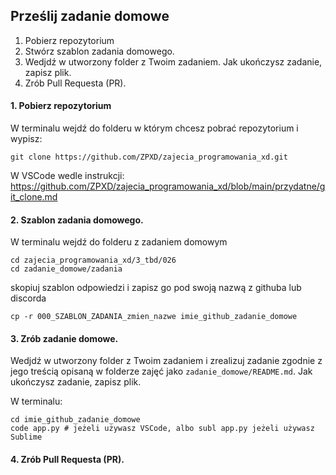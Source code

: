## Prześlij zadanie domowe

1. Pobierz repozytorium
2. Stwórz szablon zadania domowego.
3. Wedjdź w utworzony folder z Twoim zadaniem. Jak ukończysz zadanie, zapisz plik.
4. Zrób Pull Requesta (PR).


#### 1. Pobierz repozytorium

W terminalu wejdź do folderu w którym chcesz pobrać repozytorium i wypisz:
```
git clone https://github.com/ZPXD/zajecia_programowania_xd.git
```

W VSCode wedle instrukcji: https://github.com/ZPXD/zajecia_programowania_xd/blob/main/przydatne/git_clone.md

#### 2. Szablon zadania domowego.

W terminalu wejdź do folderu z zadaniem domowym
```
cd zajecia_programowania_xd/3_tbd/026
cd zadanie_domowe/zadania
```
skopiuj szablon odpowiedzi i zapisz go pod swoją nazwą z githuba lub discorda
```
cp -r 000_SZABLON_ZADANIA_zmien_nazwe imie_github_zadanie_domowe
```

#### 3. Zrób zadanie domowe.

Wedjdź w utworzony folder z Twoim zadaniem i zrealizuj zadanie zgodnie z jego treścią opisaną w folderze zajęć jako `zadanie_domowe/README.md`. Jak ukończysz zadanie, zapisz plik.

W terminalu:
```
cd imie_github_zadanie_domowe
code app.py # jeżeli używasz VSCode, albo subl app.py jeżeli używasz Sublime 
```


#### 4. Zrób Pull Requesta (PR).
